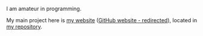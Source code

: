I am amateur in programming.

My main project here is [my website](https://janezpavelzebovec.net/) ([GitHub website - redirected](https://janezpavelzebovec.github.io)), located in [my repository](https://github.com/janezpavelzebovec/janezpavelzebovec.github.io).

